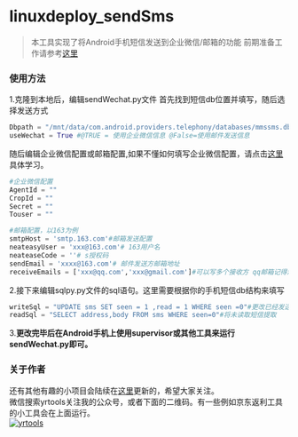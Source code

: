 # linuxdeploy_sendSms

> 本工具实现了将Android手机短信发送到企业微信/邮箱的功能
> 前期准备工作请参考[这里](https://www.yrblog.cn/category/%e7%bc%96%e7%a8%8b/android%e4%b8%8a%e7%9a%84linux/ "这里")

### 使用方法
1.克隆到本地后，编辑sendWechat.py文件
首先找到短信db位置并填写，随后选择发送方式
```sendWechat.py
Dbpath = "/mnt/data/com.android.providers.telephony/databases/mmssms.db"#数据库地址，记得必须挂载
useWechat = True #@TRUE = 使用企业微信信息 @False=使用邮件发送信息
```
随后编辑企业微信配置或邮箱配置,如果不懂如何填写企业微信配置，请点击[这里](https://www.yrblog.cn/2019/08/21/androidlinux03/ "这里")具体学习。
```sendWechat.py
#企业微信配置
AgentId = ""
CropId = ""
Secret = ""
Touser = ""

#邮箱配置，以163为例
smtpHost = 'smtp.163.com'#邮箱发送配置
neateasyUser = 'xxx@163.com'# 163用户名
neateaseCode = ''# s授权码
sendEmail = 'xxxx@163.com'# 邮件发送方邮箱地址
receiveEmails = ['xxx@qq.com','xxx@gmail.com']#可以写多个接收方 qq邮箱记得添加白名单
```
2.接下来编辑sqlpy.py文件的sql语句。这里需要根据你的手机短信db结构来填写
```sqlpy.py
writeSql = "UPDATE sms SET seen = 1 ,read = 1 WHERE seen =0"#更改已经发送短信的读取状态
readSql = "SELECT address,body FROM sms WHERE seen=0"#将未读取短信提取
```
3.**更改完毕后在Android手机上使用supervisor或其他工具来运行sendWechat.py即可。**

### 关于作者
还有其他有趣的小项目会陆续在[这里](https://www.yrblog.cn/ "这里")更新的，希望大家关注。<br>
微信搜索yrtools关注我的公众号，或者下面的二维码。有一些例如京东返利工具的小工具会在上面运行。<br>
[![yrtools](https://www.yrblog.cn/wp-content/uploads/2019/08/%E5%BE%AE%E4%BF%A1%E6%88%AA%E5%9B%BE_20190821220711.png "yrtools")](https://www.yrblog.cn/wp-content/uploads/2019/08/%E5%BE%AE%E4%BF%A1%E6%88%AA%E5%9B%BE_20190821220711.png "yrtools")


